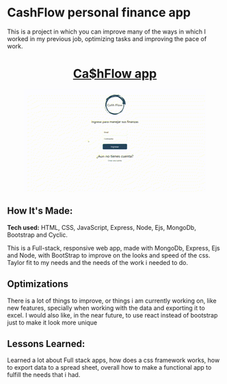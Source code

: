 # CashFlow personal finance app
This is a project in which you can improve many of the ways in which I worked in my previous job, optimizing tasks and improving the pace of work.

<h1 align="center"><a href=""> Ca$hFlow app </a></h1>
<p align="center">
  <img src="https://raw.githubusercontent.com/andresgonzalezarbildi/CashFlowApp/main/CashFlow%20.gif" alt="Web's gif" />
</p>


## How It's Made:

**Tech used:** HTML, CSS, JavaScript, Express, Node, Ejs, MongoDb, Bootstrap and Cyclic.

This is a Full-stack, responsive web app, made with MongoDb, Express, Ejs and Node, with BootStrap to improve on the looks and speed of the css. Taylor fit to my needs and the needs of the work i needed to do.

## Optimizations

There is a lot of things to improve, or things i am currently working on, like new features, specially when working with the data and exporting it to excel.
I would also like, in the near future, to use react instead of bootstrap just to make it look more unique

## Lessons Learned:

Learned a lot about Full stack apps, how does a css framework works, how to export data to a spread sheet, overall how to make a functional app to fulfill the needs that i had.
